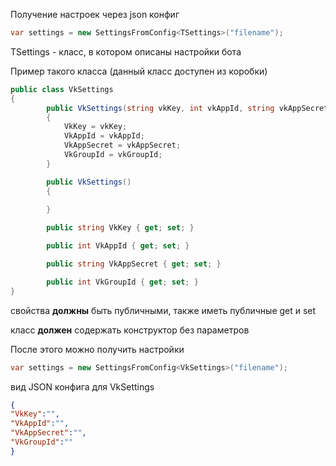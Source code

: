 Получение настроек через json конфиг


```csharp
var settings = new SettingsFromConfig<TSettings>("filename");
```

TSettings - класс, в котором описаны настройки бота

Пример такого класса (данный класс доступен из коробки)
```csharp
public class VkSettings
{
        public VkSettings(string vkKey, int vkAppId, string vkAppSecret, int vkGroupId)
        {
            VkKey = vkKey;
            VkAppId = vkAppId;
            VkAppSecret = vkAppSecret;
            VkGroupId = vkGroupId;
        }

        public VkSettings()
        {
            
        }

        public string VkKey { get; set; }

        public int VkAppId { get; set; }

        public string VkAppSecret { get; set; }

        public int VkGroupId { get; set; }
}
```
свойства **должны** быть публичными, также иметь публичные get и set

класс **должен** содержать конструктор без параметров

После этого можно получить настройки
```csharp
var settings = new SettingsFromConfig<VkSettings>("filename");
```
вид JSON конфига для VkSettings

```json
{
"VkKey":"",
"VkAppId":"",
"VkAppSecret":"",
"VkGroupId":""
}
```
